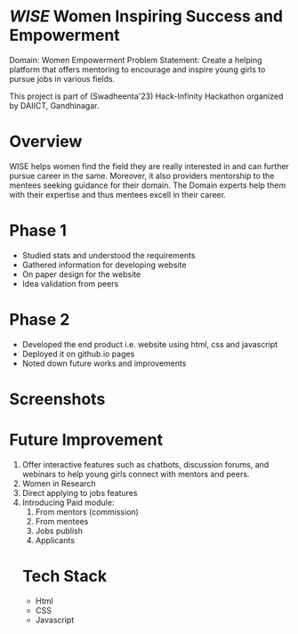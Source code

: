 # <i> WISE </i> Women Inspiring Success and Empowerment
Domain: Women Empowerment
Problem Statement: Create a helping platform that offers mentoring to encourage and inspire young girls to pursue jobs in various fields.

This project is part of (Swadheenta'23) Hack-Infinity Hackathon  organized by DAIICT, Gandhinagar.

<h1> Overview </h1>
WISE helps women find the field they are really interested in and can further pursue career in the same. Moreover, it also providers mentorship to the mentees seeking guidance for their domain. The Domain experts help them with their expertise and thus mentees excell in their career.

<br/>

<h1>Phase 1</h1>
<ul>
<li> Studied stats and understood the requirements </li> 
<li> Gathered information for developing website</li>
<li> On paper design for the website</li>
<li> Idea validation from peers</li>
</ul>

<h1>Phase 2</h1>
<ul>
<li> Developed the end product i.e. website using html, css and javascript </li>
<li> Deployed it on github.io pages</li>
<li> Noted down future works and improvements</li>
</ul>

<h1>Screenshots</h1>

<h1> Future Improvement</h1>
<ol>
<li>Offer interactive features such as chatbots, discussion forums, and webinars to help young girls connect with mentors and peers.
<li>Women in Research
<li>Direct applying to jobs features
<li>Introducing Paid module: 
  <ol>
    <li>From mentors (commission)
    <li>From mentees
    <li>Jobs publish
    <li>Applicants
</ol>

<h1>Tech Stack</h1>
<ul>
<li>Html
<li>CSS
<li>Javascript

